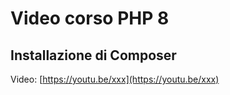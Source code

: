 # Video corso PHP 8

## Installazione di Composer

Video: [https://youtu.be/xxx](https://youtu.be/xxx)
